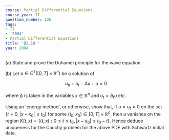 ```yaml
---
course: Partial Differential Equations
course_year: II
question_number: 126
tags:
- II
- '2004'
- Partial Differential Equations
title: 'B2.18 '
year: 2004
---
```



(a) State and prove the Duhamel principle for the wave equation.

(b) Let $u \in C^{2}\left([0, T] \times \mathbb{R}^{n}\right)$ be a solution of

$$u_{t t}+u_{t}-\Delta u+u=0$$

where $\Delta$ is taken in the variables $x \in \mathbb{R}^{n}$ and $u_{t}=\partial_{t} u$ etc.

Using an 'energy method', or otherwise, show that, if $u=u_{t}=0$ on the set $\left\{t=0,\left|x-x_{0}\right| \leqslant t_{0}\right\}$ for some $\left(t_{0}, x_{0}\right) \in[0, T] \times \mathbb{R}^{n}$, then $u$ vanishes on the region $K(t, x)=\left\{(t, x): 0 \leqslant t \leqslant t_{0},\left|x-x_{0}\right| \leqslant t_{0}-t\right\}$. Hence deduce uniqueness for the Cauchy problem for the above PDE with Schwartz initial data.